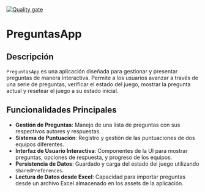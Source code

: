 [![Quality gate](https://sonarcloud.io/api/project_badges/quality_gate?project=jesuspajares_preguntasApp)](https://sonarcloud.io/summary/new_code?id=jesuspajares_preguntasApp)
# PreguntasApp

## Descripción

`PreguntasApp` es una aplicación diseñada para gestionar y presentar preguntas de manera interactiva. Permite a los usuarios avanzar a través de una serie de preguntas, verificar el estado del juego, mostrar la pregunta actual y resetear el juego a su estado inicial.

## Funcionalidades Principales

- **Gestión de Preguntas**: Manejo de una lista de preguntas con sus respectivos autores y respuestas.
- **Sistema de Puntuación**: Registro y gestión de las puntuaciones de dos equipos diferentes.
- **Interfaz de Usuario Interactiva**: Componentes de la UI para mostrar preguntas, opciones de respuesta, y progreso de los equipos.
- **Persistencia de Datos**: Guardado y carga del estado del juego utilizando `SharedPreferences`.
- **Lectura de Datos desde Excel**: Capacidad para importar preguntas desde un archivo Excel almacenado en los assets de la aplicación.
